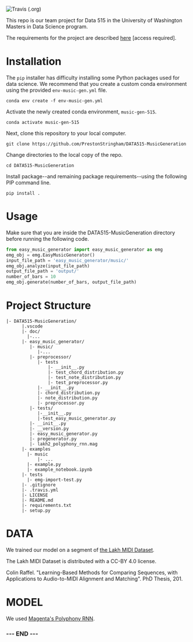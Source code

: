 
![Travis (.org)](https://img.shields.io/travis/PrestonStringham/DATA515-MusicGeneration)

This repo is our team project for Data 515 in the University of
Washington Masters in Data Science program.

The requirements for the project are described [here][project-info]
[access required].


# Installation #

The `pip` installer has difficulty installing some Python packages used
for data science. We recommend that you create a custom conda
environment using the provided `env-music-gen.yml` file.

    conda env create -f env-music-gen.yml
                                                           
Activate the newly created conda environment, `music-gen-515`.

    conda activate music-gen-515 

Next, clone this repository to your local computer.

    git clone https://github.com/PrestonStringham/DATA515-MusicGeneration

Change directories to the local copy of the repo.

    cd DATA515-MusicGeneration
    
Install package--and remaining package requirements--using the following
PIP command line.

    pip install .


[project-info]:https://canvas.uw.edu/courses/1434044/pages/project-infomation


# Usage #

Make sure that you are inside the DATA515-MusicGeneration directory before running the following code.

```python 
from easy_music_generator import easy_music_generator as emg
emg_obj = emg.EasyMusicGenerator()
input_file_path = 'easy_music_generator/music/'
emg_obj.analyze(input_file_path)
output_file_path = 'output/'
number_of_bars = 10
emg_obj.generate(number_of_bars, output_file_path)
```

# Project Structure #

    |- DATA515-MusicGeneration/
          |.vscode
          |- doc/
            |-...
          |- easy_music_generator/
             |- music/
                |-...
             |- preprocessor/
                |- tests
                    |- __init__.py
                    |- test_chord_distribution.py
                    |- test_note_distribution.py
                    |- test_preprocessor.py
                |- __init__.py
                |- chord_distribution.py
                |- note_distribution.py
                |- preprocessor.py
             |- tests/
                |-__init__.py
                |-test_easy_music_generator.py
             |- __init__.py
             |- __version.py
             |- easy_music_generator.py
             |- pregenerator.py
             |- lakh2_polyphony_rnn.mag  
          |- examples
            |- music
                |- ...
            |- example.py
            |- example_notebook.ipynb
          |- tests
            |- emg-import-test.py
          |- .gitignore
          |- .travis.yml
          |- LICENSE
          |- README.md
          |- requirements.txt
          |- setup.py
          

# DATA

We trained our model on a segment of [the Lakh MIDI Dataset](https://colinraffel.com/projects/lmd/). 

The Lakh MIDI Dataset is distributed with a CC-BY 4.0 license. 

Colin Raffel. "Learning-Based Methods for Comparing Sequences, with Applications to Audio-to-MIDI Alignment and Matching". PhD Thesis, 201. 


# MODEL 

We used [Magenta's Polyphony RNN](https://github.com/magenta/magenta/tree/master/magenta/models/polyphony_rnn). 
### --- END --- ###
